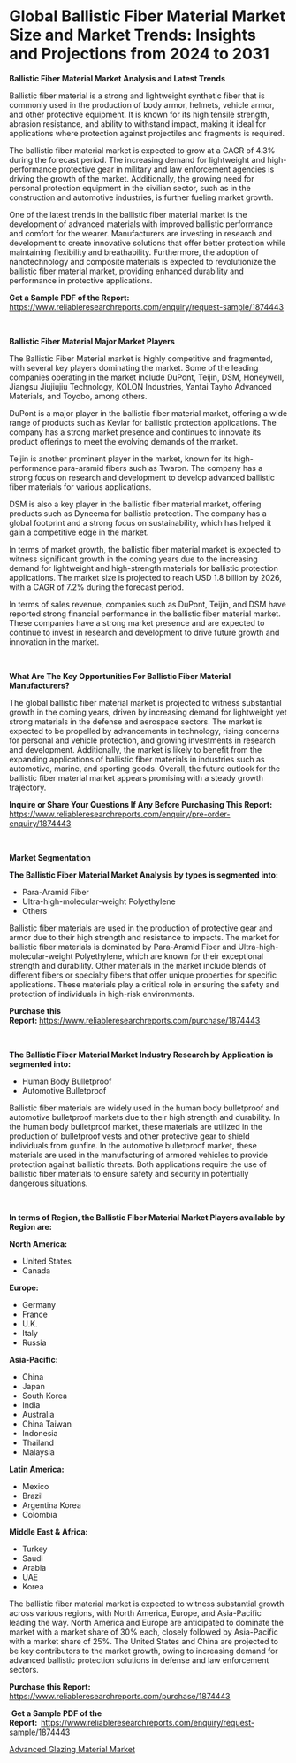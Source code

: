 <p><h1>Global Ballistic Fiber Material Market Size and Market Trends: Insights and Projections from 2024 to 2031</h1></p><p><strong>Ballistic Fiber Material Market Analysis and Latest Trends</strong></p>
<p><p>Ballistic fiber material is a strong and lightweight synthetic fiber that is commonly used in the production of body armor, helmets, vehicle armor, and other protective equipment. It is known for its high tensile strength, abrasion resistance, and ability to withstand impact, making it ideal for applications where protection against projectiles and fragments is required.</p><p>The ballistic fiber material market is expected to grow at a CAGR of 4.3% during the forecast period. The increasing demand for lightweight and high-performance protective gear in military and law enforcement agencies is driving the growth of the market. Additionally, the growing need for personal protection equipment in the civilian sector, such as in the construction and automotive industries, is further fueling market growth.</p><p>One of the latest trends in the ballistic fiber material market is the development of advanced materials with improved ballistic performance and comfort for the wearer. Manufacturers are investing in research and development to create innovative solutions that offer better protection while maintaining flexibility and breathability. Furthermore, the adoption of nanotechnology and composite materials is expected to revolutionize the ballistic fiber material market, providing enhanced durability and performance in protective applications.</p></p>
<p><strong>Get a Sample PDF of the Report:&nbsp;</strong> <a href="https://www.reliableresearchreports.com/enquiry/request-sample/1874443">https://www.reliableresearchreports.com/enquiry/request-sample/1874443</a></p>
<p>&nbsp;</p>
<p><strong>Ballistic Fiber Material Major Market Players</strong></p>
<p><p>The Ballistic Fiber Material market is highly competitive and fragmented, with several key players dominating the market. Some of the leading companies operating in the market include DuPont, Teijin, DSM, Honeywell, Jiangsu Jiujiujiu Technology, KOLON Industries, Yantai Tayho Advanced Materials, and Toyobo, among others.</p><p>DuPont is a major player in the ballistic fiber material market, offering a wide range of products such as Kevlar for ballistic protection applications. The company has a strong market presence and continues to innovate its product offerings to meet the evolving demands of the market.</p><p>Teijin is another prominent player in the market, known for its high-performance para-aramid fibers such as Twaron. The company has a strong focus on research and development to develop advanced ballistic fiber materials for various applications.</p><p>DSM is also a key player in the ballistic fiber material market, offering products such as Dyneema for ballistic protection. The company has a global footprint and a strong focus on sustainability, which has helped it gain a competitive edge in the market.</p><p>In terms of market growth, the ballistic fiber material market is expected to witness significant growth in the coming years due to the increasing demand for lightweight and high-strength materials for ballistic protection applications. The market size is projected to reach USD 1.8 billion by 2026, with a CAGR of 7.2% during the forecast period.</p><p>In terms of sales revenue, companies such as DuPont, Teijin, and DSM have reported strong financial performance in the ballistic fiber material market. These companies have a strong market presence and are expected to continue to invest in research and development to drive future growth and innovation in the market.</p></p>
<p>&nbsp;</p>
<p><strong>What Are The Key Opportunities For Ballistic Fiber Material Manufacturers?</strong></p>
<p><p>The global ballistic fiber material market is projected to witness substantial growth in the coming years, driven by increasing demand for lightweight yet strong materials in the defense and aerospace sectors. The market is expected to be propelled by advancements in technology, rising concerns for personal and vehicle protection, and growing investments in research and development. Additionally, the market is likely to benefit from the expanding applications of ballistic fiber materials in industries such as automotive, marine, and sporting goods. Overall, the future outlook for the ballistic fiber material market appears promising with a steady growth trajectory.</p></p>
<p><strong>Inquire or Share Your Questions If Any Before Purchasing This Report:</strong> <a href="https://www.reliableresearchreports.com/enquiry/pre-order-enquiry/1874443">https://www.reliableresearchreports.com/enquiry/pre-order-enquiry/1874443</a></p>
<p>&nbsp;</p>
<p><strong>Market Segmentation</strong></p>
<p><strong>The Ballistic Fiber Material Market Analysis by types is segmented into:</strong></p>
<p><ul><li>Para-Aramid Fiber</li><li>Ultra-high-molecular-weight Polyethylene</li><li>Others</li></ul></p>
<p><p>Ballistic fiber materials are used in the production of protective gear and armor due to their high strength and resistance to impacts. The market for ballistic fiber materials is dominated by Para-Aramid Fiber and Ultra-high-molecular-weight Polyethylene, which are known for their exceptional strength and durability. Other materials in the market include blends of different fibers or specialty fibers that offer unique properties for specific applications. These materials play a critical role in ensuring the safety and protection of individuals in high-risk environments.</p></p>
<p><strong>Purchase this Report:&nbsp;</strong><a href="https://www.reliableresearchreports.com/purchase/1874443">https://www.reliableresearchreports.com/purchase/1874443</a></p>
<p>&nbsp;</p>
<p><strong>The Ballistic Fiber Material Market Industry Research by Application is segmented into:</strong></p>
<p><ul><li>Human Body Bulletproof</li><li>Automotive Bulletproof</li></ul></p>
<p><p>Ballistic fiber materials are widely used in the human body bulletproof and automotive bulletproof markets due to their high strength and durability. In the human body bulletproof market, these materials are utilized in the production of bulletproof vests and other protective gear to shield individuals from gunfire. In the automotive bulletproof market, these materials are used in the manufacturing of armored vehicles to provide protection against ballistic threats. Both applications require the use of ballistic fiber materials to ensure safety and security in potentially dangerous situations.</p></p>
<p>&nbsp;</p>
<p><strong>In terms of Region, the Ballistic Fiber Material Market Players available by Region are:</strong></p>
<p>
    <p> <strong> North America: </strong>
        <ul>
            <li>United States</li>
            <li>Canada</li>
        </ul>
        </p> 
    <p> <strong> Europe: </strong>
        <ul>
            <li>Germany</li>
            <li>France</li>
            <li>U.K.</li>
            <li>Italy</li>
            <li>Russia</li>
        </ul>
        </p> 
    <p> <strong> Asia-Pacific: </strong>
        <ul>
            <li>China</li>
            <li>Japan</li>
            <li>South Korea</li>
            <li>India</li>
            <li>Australia</li>
            <li>China Taiwan</li>
            <li>Indonesia</li>
            <li>Thailand</li>
            <li>Malaysia</li>
        </ul>
        </p> 
    <p> <strong> Latin America: </strong>
        <ul>
            <li>Mexico</li>
            <li>Brazil</li>
            <li>Argentina Korea</li>
            <li>Colombia</li>
        </ul>
        </p> 
    <p> <strong> Middle East & Africa: </strong>
        <ul>
            <li>Turkey</li>
            <li>Saudi</li>
            <li>Arabia</li>
            <li>UAE</li>
            <li>Korea</li>
        </ul>
    </p>
    </p>
<p><p>The ballistic fiber material market is expected to witness substantial growth across various regions, with North America, Europe, and Asia-Pacific leading the way. North America and Europe are anticipated to dominate the market with a market share of 30% each, closely followed by Asia-Pacific with a market share of 25%. The United States and China are projected to be key contributors to the market growth, owing to increasing demand for advanced ballistic protection solutions in defense and law enforcement sectors.</p></p>
<p><strong>Purchase this Report: </strong><a href="https://www.reliableresearchreports.com/purchase/1874443">https://www.reliableresearchreports.com/purchase/1874443</a></p>
<p>&nbsp;<strong>Get a Sample PDF of the Report:&nbsp;&nbsp;</strong><a href="https://www.reliableresearchreports.com/enquiry/request-sample/1874443">https://www.reliableresearchreports.com/enquiry/request-sample/1874443</a></p>
<p><strong></strong></p>
<p><p><a href="https://bubble-tree-ea4.notion.site/Advanced-Glazing-Material-Market-with-the-goal-of-estimating-the-market-size-and-future-growth-poten-809ed85f49424e208d551e0ea740cdad">Advanced Glazing Material Market</a></p></p>